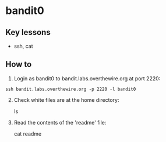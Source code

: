 # bandit0

## Key lessons

- ssh, cat

## How to

1. Login as bandit0 to bandit.labs.overthewire.org at port 2220:

```
ssh bandit.labs.overthewire.org -p 2220 -l bandit0
```

2. Check white files are at the home directory:

    ls

3. Read the contents of the 'readme' file:

    cat readme

